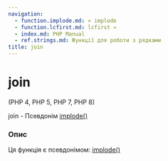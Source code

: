 ```yaml
---
navigation:
  - function.implode.md: « implode
  - function.lcfirst.md: lcfirst »
  - index.md: PHP Manual
  - ref.strings.md: Функції для роботи з рядками
title: join
---
```

# join

(PHP 4, PHP 5, PHP 7, PHP 8)

join - Псевдонім [implode()](function.implode.md)

### Опис

Ця функція є псевдонімом: [implode()](function.implode.md)
